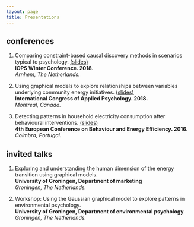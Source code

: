 ```yaml
---
layout: page
title: Presentations
---
```


## conferences
1.  Comparing constraint-based causal discovery methods in scenarios typical to psychology. <a href="{{ site.github.repo }}/docs/presentations/nitinIOPS.pdf" target="_blank">(slides)</a><br>
**IOPS Winter Conference. 2018.**<br>*Arnhem, The Netherlands.*

2.  Using graphical models to explore relationships between variables underlying community energy initiatives. <a href="{{ site.github.repo }}/docs/presentations/nitinICAPFinal.pdf" target="_blank">(slides)</a><br>
**International Congress of Applied Psychology. 2018.**<br>*Montreal, Canada.*

3.  Detecting patterns in household electricity consumption after behavioural interventions. <a href="{{ site.github.repo }}/docs/presentations/nitinBEHAVE.html" target="_blank">(slides)</a><br>
**4th European Conference on Behaviour and Energy Efficiency. 2016.**<br>*Coimbra, Portugal.*


## invited talks

1. Exploring and understanding the human dimension of the energy transition using graphical models.<br>
**University of Groningen, Department of marketing**<br>*Groningen, The Netherlands.*

2. Workshop: Using the Gaussian graphical model to explore patterns in environmental psychology.<br>
**University of Groningen, Department of environmental psychology**<br>*Groningen, The Netherlands.*
